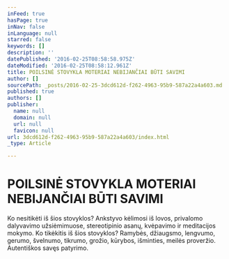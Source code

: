 ```yaml
---
inFeed: true
hasPage: true
inNav: false
inLanguage: null
starred: false
keywords: []
description: ''
datePublished: '2016-02-25T08:58:58.975Z'
dateModified: '2016-02-25T08:58:12.961Z'
title: POILSINĖ STOVYKLA MOTERIAI NEBIJANČIAI BŪTI SAVIMI
author: []
sourcePath: _posts/2016-02-25-3dcd612d-f262-4963-95b9-587a22a4a603.md
published: true
authors: []
publisher:
  name: null
  domain: null
  url: null
  favicon: null
url: 3dcd612d-f262-4963-95b9-587a22a4a603/index.html
_type: Article

---
```

# POILSINĖ STOVYKLA MOTERIAI NEBIJANČIAI BŪTI SAVIMI

Ko nesitikėti iš šios stovyklos? Ankstyvo kėlimosi iš lovos, privalomo dalyvavimo užsiėmimuose, stereotipinio asanų, kvėpavimo ir meditacijos mokymo. Ko tikėkitis iš šios stovyklos? Ramybės, džiaugsmo, lengvumo, gerumo, švelnumo, tikrumo, grožio, kūrybos, išminties, meilės proveržio. Autentiškos savęs patyrimo.